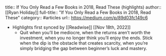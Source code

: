 title:: If You Only Read a Few Books in 2018, Read These (highlights)
author:: [[Ryan Holiday]]
full-title:: "If You Only Read a Few Books in 2018, Read These"
category:: #articles
url:: https://medium.com/p/89d03fc149c6

- Highlights first synced by [[Readwise]] [[Nov 18th, 2022]]
	- Quit when you’ll be mediocre, when the returns aren’t worth the investment, when you no longer think you’ll enjoy the ends. Stick when the dip is the obstacle that creates scarcity, when you’re simply bridging the gap between beginner’s luck and mastery.